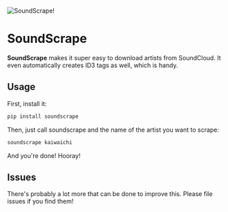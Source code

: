 ![SoundScrape!](http://i.imgur.com/fEFQqlK.png)

SoundScrape
==============

**SoundScrape** makes it super easy to download artists from SoundCloud. It even automatically creates ID3 tags as well, which is handy.

Usage
---------

First, install it:

```bash
pip install soundscrape
```

Then, just call soundscrape and the name of the artist you want to scrape:

```bash
soundscrape kaiwaichi
```

And you're done! Hooray!

Issues
-------

There's probably a lot more that can be done to improve this. Please file issues if you find them!
